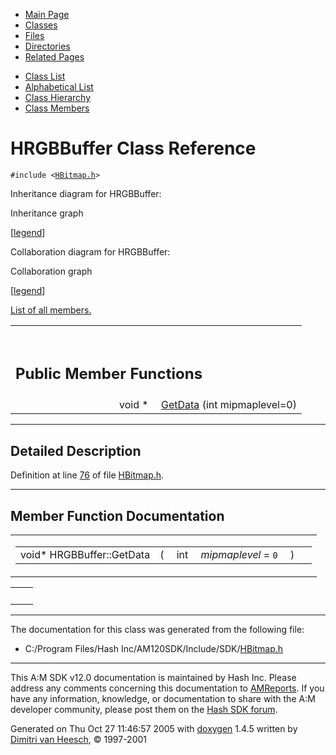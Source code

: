 <div class="tabs">

- [Main Page](index.md)
- <span id="current">[Classes](annotated.md)</span>
- [Files](files.md)
- [Directories](dirs.md)
- [Related Pages](pages.md)

</div>

<div class="tabs">

- [Class List](annotated.md)
- [Alphabetical List](classes.md)
- [Class Hierarchy](hierarchy.md)
- [Class Members](functions.md)

</div>

# HRGBBuffer Class Reference

`#include <`<a href="HBitmap_8h-source.md" class="el"><code>HBitmap.h</code></a>`>`

Inheritance diagram for HRGBBuffer:

<span class="image placeholder" original-image-src="classHRGBBuffer__inherit__graph.gif" original-image-title="" border="0" usemap="#HRGBBuffer__inherit__map">Inheritance graph</span>

\[[legend](graph_legend.md)\]

Collaboration diagram for HRGBBuffer:

<span class="image placeholder" original-image-src="classHRGBBuffer__coll__graph.gif" original-image-title="" border="0" usemap="#HRGBBuffer__coll__map">Collaboration graph</span>

\[[legend](graph_legend.md)\]

[List of all members.](classHRGBBuffer-members.md)

<table data-border="0" data-cellpadding="0" data-cellspacing="0">
<colgroup>
<col style="width: 50%" />
<col style="width: 50%" />
</colgroup>
<tbody>
<tr>
<td></td>
<td></td>
</tr>
<tr>
<td colspan="2"><br />
&#10;<h2 id="public-member-functions">Public Member Functions</h2></td>
</tr>
<tr>
<td class="memItemLeft" style="text-align: right;" data-nowrap="" data-valign="top">void * </td>
<td class="memItemRight" data-valign="bottom"><a href="classHRGBBuffer.md#0d8d80e83c37f330460175a261e91967" class="el">GetData</a> (int mipmaplevel=0)</td>
</tr>
</tbody>
</table>

------------------------------------------------------------------------

<span id="_details"></span>

## Detailed Description

Definition at line <a href="HBitmap_8h-source.md#l00076" class="el">76</a> of file <a href="HBitmap_8h-source.md" class="el">HBitmap.h</a>.

------------------------------------------------------------------------

## Member Function Documentation

<span id="0d8d80e83c37f330460175a261e91967" class="anchor"></span>

<table class="mdTable" data-cellpadding="2" data-cellspacing="0">
<colgroup>
<col style="width: 100%" />
</colgroup>
<tbody>
<tr>
<td class="mdRow"><table data-cellpadding="0" data-cellspacing="0" data-border="0">
<tbody>
<tr>
<td class="md" data-nowrap="" data-valign="top">void* HRGBBuffer::GetData</td>
<td class="md" data-valign="top">( </td>
<td class="md" data-nowrap="" data-valign="top">int </td>
<td class="mdname1" data-valign="top" data-nowrap=""><em>mipmaplevel</em> = <code>0</code></td>
<td class="md" data-valign="top"> ) </td>
<td class="md" data-nowrap=""></td>
</tr>
</tbody>
</table></td>
</tr>
</tbody>
</table>

|     |     |
|-----|-----|
|     |     |

------------------------------------------------------------------------

The documentation for this class was generated from the following file:

- C:/Program Files/Hash Inc/AM120SDK/Include/SDK/<a href="HBitmap_8h-source.md" class="el">HBitmap.h</a>

------------------------------------------------------------------------

<span class="small">This A:M SDK v12.0 documentation is maintained by Hash Inc. Please address any comments concerning this documentation to [AMReports](http://www.hash.com/reports). If you have any information, knowledge, or documentation to share with the A:M developer community, please post them on the [Hash SDK forum](http://www.hash.com/forums/index.php?showforum=11).</span>

Generated on Thu Oct 27 11:46:57 2005 with [<span class="image placeholder" original-image-src="doxygen.png" original-image-title="" height="45" width="100" align="middle" border="0">doxygen</span>](http://www.doxygen.org/index.html) 1.4.5 written by [Dimitri van Heesch](mailto:dimitri@stack.nl), © 1997-2001
